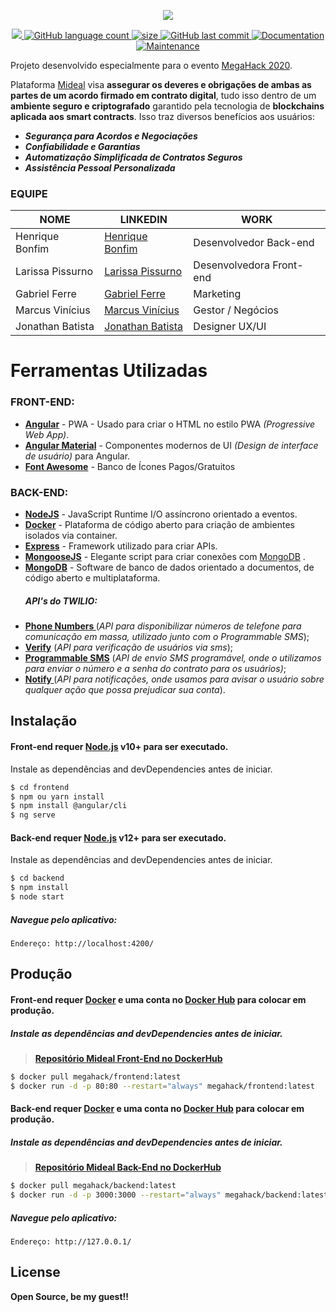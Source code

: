 
<p align="center">
  <img src="https://github.com/hpbonfim/megahack-2020/blob/master/mideal-logo-black.png"/>
</p>
<p align="center">
  <a href="https://github.com/hpbonfim/megahack-2020#readme">
    <img src="https://img.shields.io/badge/version-1.0.0-blue.svg?cacheSeconds=2592000"/>
  </a>

  <a href="https://github.com/hpbonfim/megahack-2020#readme">
    <img alt="GitHub language count" src="https://img.shields.io/github/languages/count/hpbonfim/megahack-2020"/>
  </a>

  <a href="https://github.com/hpbonfim/megahack-2020#readme">
    <img alt="size" src="https://img.shields.io/github/repo-size/hpbonfim/megahack-2020"/>
  </a>

  <a href="https://github.com/hpbonfim/megahack-2020/commits/master">
    <img alt="GitHub last commit" src="https://img.shields.io/github/last-commit/hpbonfim/megahack-2020">
  </a>

  <a href="https://github.com/hpbonfim/megahack-2020#readme">
    <img alt="Documentation" src="https://img.shields.io/badge/documentation-yes-brightgreen.svg" target="https://github.com/hpbonfim/megahack-2020#readme" />
  </a>

  <a href="https://github.com/hpbonfim/megahack-2020/graphs/commit-activity">
    <img alt="Maintenance" src="https://img.shields.io/badge/Maintained%3F-yes-green.svg" target="https://github.com/hpbonfim/megahack-2020#readme" />
  </a>
</p>


Projeto desenvolvido especialmente para o evento [MegaHack 2020](https://www.megahack.com.br/).

Plataforma [Mideal](http://ec2-54-207-61-98.sa-east-1.compute.amazonaws.com/) visa **assegurar os deveres e obrigações de ambas as partes de um acordo firmado em contrato digital**, tudo isso dentro de um **ambiente seguro e criptografado** garantido pela tecnologia de **blockchains aplicada aos smart contracts**.
Isso traz diversos benefícios aos usuários:
  - ***Segurança para Acordos e Negociações***
  - ***Confiabilidade e Garantias***
  - ***Automatização Simplificada de Contratos Seguros***
  - ***Assistência Pessoal Personalizada***

### EQUIPE

|NOME            |LINKEDIN                       |WORK                         |
|----------------|-------------------------------|-----------------------------|
|Henrique Bonfim |[Henrique Bonfim](https://www.linkedin.com/in/hpbonfim)| Desenvolvedor Back-end      |
|Larissa Pissurno|[Larissa Pissurno](https://www.linkedin.com/in/larissa-de-oliveira-pissurno-64783372/)          | Desenvolvedora Front-end     |
|Gabriel Ferre   |[Gabriel Ferre](https://www.linkedin.com/in/gabriel-ferre-963a9617b/)| Marketing                   |
|Marcus Vinícius |[Marcus Vinícius](https://www.linkedin.com/in/marcus-zanato-4494a1195/)| Gestor / Negócios           |
|Jonathan Batista|[Jonathan Batista](https://www.linkedin.com/in/jonathan-batista-ferreira-1b951b150/)| Designer UX/UI              |

# Ferramentas Utilizadas

### FRONT-END:
* **[Angular](https://angular.io/)** - PWA - Usado para criar o HTML no estilo PWA *(Progressive Web App)*.
*  **[Angular Material](https://material.angular.io/)** - Componentes modernos de UI *(Design de interface de usuário)* para Angular.
* **[Font Awesome](https://fontawesome.com/)** - Banco de Ícones Pagos/Gratuitos


### BACK-END:

* **[NodeJS](https://nodejs.org/en/)** - JavaScript Runtime I/O assíncrono orientado a eventos.
* **[Docker](https://www.docker.com/)** - Plataforma de código aberto para criação de ambientes isolados via container.
* **[Express](https://expressjs.com/)** - Framework utilizado para criar APIs.
* **[MongooseJS](https://mongoosejs.com/)** - Elegante script para criar conexões com [MongoDB](https://www.mongodb.com/) .
* **[MongoDB](https://www.mongodb.com/)** - Software de banco de dados orientado a documentos, de código aberto e multiplataforma.
  ##### API's do TWILIO:  
* **[Phone Numbers ](https://www.twilio.com/docs/phone-numbers)**(*API para disponibilizar números de telefone para comunicação em massa, utilizado junto com o Programmable SMS*);
* **[Verify](https://www.twilio.com/docs/verify)** (*API para verificação de usuários via sms*);
* **[Programmable SMS](https://www.twilio.com/docs/sms)** (*API de envio SMS programável, onde o utilizamos para enviar o número e a senha do contrato para os usuários)*; 
* **[Notify ](https://www.twilio.com/docs/notify)**(*API para notificações, onde usamos para avisar o usuário sobre qualquer ação que possa prejudicar sua conta*).


## Instalação

#### Front-end requer [Node.js](https://nodejs.org/) v10+ para ser executado.

Instale as dependências and devDependencies antes de iniciar.

```sh
$ cd frontend
$ npm ou yarn install
$ npm install @angular/cli
$ ng serve
```
#### Back-end requer [Node.js](https://nodejs.org/) v12+ para ser executado.

Instale as dependências and devDependencies antes de iniciar.

```sh
$ cd backend
$ npm install
$ node start
```
##### Navegue pelo aplicativo:
    Endereço: http://localhost:4200/

## Produção


#### Front-end requer **[Docker](https://www.docker.com/)** e uma conta no [Docker Hub](https://hub.docker.com/) para colocar em produção.

##### Instale as dependências and devDependencies antes de iniciar.
> **[Repositório Mideal Front-End no DockerHub](https://hub.docker.com/r/megahack/frontend)**

```sh
$ docker pull megahack/frontend:latest
$ docker run -d -p 80:80 --restart="always" megahack/frontend:latest
```
#### Back-end requer **[Docker](https://www.docker.com/)** e uma conta no [Docker Hub](https://hub.docker.com/) para colocar em produção.

##### Instale as dependências and devDependencies antes de iniciar.
> **[Repositório Mideal Back-End no DockerHub](https://hub.docker.com/r/megahack/backend)**

```sh
$ docker pull megahack/backend:latest
$ docker run -d -p 3000:3000 --restart="always" megahack/backend:latest
```

##### Navegue pelo aplicativo:
    Endereço: http://127.0.0.1/

License
----

**Open Source, be my guest!!** 


